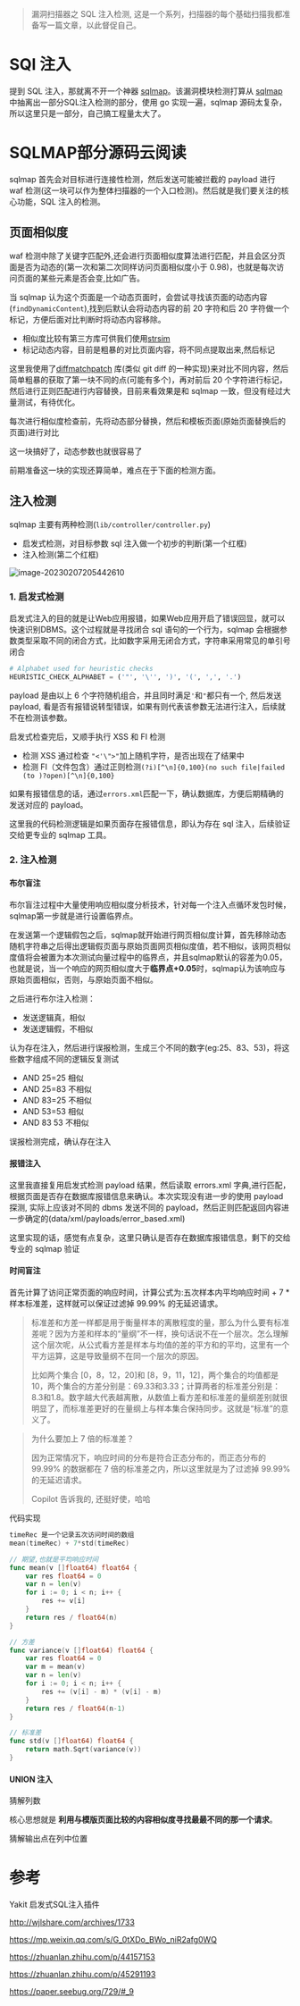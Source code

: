 >   漏洞扫描器之 SQL 注入检测, 这是一个系列，扫描器的每个基础扫描我都准备写一篇文章，以此督促自己。

# SQl 注入

提到 SQL 注入，那就离不开一个神器 [sqlmap](https://github.com/sqlmapproject/sqlmap)。该漏洞模块检测打算从 [sqlmap](https://github.com/sqlmapproject/sqlmap) 中抽离出一部分SQL注入检测的部分，使用 go 实现一遍，sqlmap 源码太复杂，所以这里只是一部分，自己搞工程量太大了。

# SQLMAP部分源码**云**阅读

sqlmap 首先会对目标进行连接性检测，然后发送可能被拦截的 payload 进行 waf 检测(这一块可以作为整体扫描器的一个入口检测)。然后就是我们要关注的核心功能，SQL 注入的检测。

## 页面相似度

waf 检测中除了关键字匹配外,还会进行页面相似度算法进行匹配，并且会区分页面是否为动态的(第一次和第二次同样访问页面相似度小于 0.98)，也就是每次访问页面的某些元素是否会变,比如广告。

当 sqlmap 认为这个页面是一个动态页面时，会尝试寻找该页面的动态内容(`findDynamicContent`),找到后默认会将动态内容的前 20 字符和后 20 字符做一个标记，方便后面对比判断时将动态内容移除。

-   相似度比较有第三方库可供我们使用[strsim](github.com/antlabs/strsim)
-   标记动态内容，目前是粗暴的对比页面内容，将不同点提取出来,然后标记

这里我使用了[diffmatchpatch](https://github.com/sergi/go-diff/diffmatchpatch) 库(类似 git diff 的一种实现)来对比不同内容，然后简单粗暴的获取了第一块不同的点(可能有多个)，再对前后 20 个字符进行标记，然后进行正则匹配进行内容替换，目前来看效果是和 sqlmap 一致，但没有经过大量测试，有待优化。

每次进行相似度检查前，先将动态部分替换，然后和模板页面(原始页面替换后的页面)进行对比

这一块搞好了，动态参数也就很容易了

前期准备这一块的实现还算简单，难点在于下面的检测方面。

## 注入检测

sqlmap 主要有两种检测(`lib/controller/controller.py`)

-   启发式检测，对目标参数 sql 注入做一个初步的判断(第一个红框)
-   注入检测(第二个红框)

![image-20230207205442610](images/image-20230207205442610.png)

### 1. 启发式检测

启发式注入的目的就是让Web应用报错，如果Web应用开启了错误回显，就可以快速识别DBMS。这个过程就是寻找闭合 sql 语句的一个行为，sqlmap 会根据参数类型采取不同的闭合方式，比如数字采用无闭合方式，字符串采用常见的单引号闭合

```python
# Alphabet used for heuristic checks
HEURISTIC_CHECK_ALPHABET = ('"', '\'', ')', '(', ',', '.')
```

payload 是由以上 6 个字符随机组合，并且同时满足`'`和`"`都只有一个, 然后发送 payload, 看是否有报错说转型错误，如果有则代表该参数无法进行注入，后续就不在检测该参数。

启发式检查完后，又顺手执行 XSS 和 FI 检测

-   检测 XSS 通过检查 `"<'\">"`加上随机字符，是否出现在了结果中
-   检测 FI（文件包含）通过正则检测`(?i)[^\n]{0,100}(no such file|failed (to )?open)[^\n]{0,100}`

如果有报错信息的话，通过`errors.xml`匹配一下，确认数据库，方便后期精确的发送对应的 payload。

这里我的代码检测逻辑是如果页面存在报错信息，即认为存在 sql 注入，后续验证交给更专业的 sqlmap 工具。

### 2. 注入检测

#### 布尔盲注

布尔盲注过程中大量使用响应相似度分析技术，针对每一个注入点循环发包时候，sqlmap第一步就是进行设置临界点。

在发送第一个逻辑假包之后，sqlmap就开始进行网页相似度计算，首先移除动态随机字符串之后得出逻辑假页面与原始页面网页相似度值，若不相似，该网页相似度值将会被置为本次测试向量过程中的临界点，并且sqlmap默认的容差为0.05，也就是说，当一个响应的网页相似度大于**临界点+0.05**时，sqlmap认为该响应与原始页面相似，否则，与原始页面不相似。

之后进行布尔注入检测：

-   发送逻辑真，相似
-   发送逻辑假，不相似

认为存在注入，然后进行误报检测，生成三个不同的数字(eg:25、83、53)，将这些数字组成不同的逻辑反复测试

-   AND 25=25 相似
-   AND 25=83 不相似
-   AND 83=25 不相似
-   AND 53=53 相似
-   AND 83 53 不相似

误报检测完成，确认存在注入


#### 报错注入
这里我直接复用启发式检测 payload 结果，然后读取 errors.xml 字典,进行匹配，根据页面是否存在数据库报错信息来确认。本次实现没有进一步的使用 payload 探测, 实际上应该对不同的 dbms 发送不同的 payload，然后正则匹配返回内容进一步确定的(data/xml/payloads/error_based.xml)

这里实现的话，感觉有点复杂，这里只确认是否存在数据库报错信息，剩下的交给专业的 sqlmap 验证

#### 时间盲注
首先计算了访问正常页面的响应时间，计算公式为:五次样本内平均响应时间 + 7 * 样本标准差，这样就可以保证过滤掉 99.99% 的无延迟请求。

>标准差和方差一样都是用于衡量样本的离散程度的量，那么为什么要有标准差呢？因为方差和样本的“量纲”不一样，换句话说不在一个层次。怎么理解这个层次呢，从公式看方差是样本与均值的差的平方和的平均，这里有一个平方运算，这是导致量纲不在同一个层次的原因。
>
>比如两个集合 [0，8，12，20]和 [8，9，11，12]，两个集合的均值都是10，两个集合的方差分别是：69.33和3.33；计算两者的标准差分别是：8.3和1.8。数字越大代表越离散，从数值上看方差和标准差的量纲差别就很明显了，而标准差更好的在量纲上与样本集合保持同步。这就是“标准”的意义了。

>为什么要加上 7 倍的标准差？
>
>因为正常情况下，响应时间的分布是符合正态分布的，而正态分布的 99.99% 的数据都在 7 倍的标准差之内，所以这里就是为了过滤掉 99.99% 的无延迟请求。
>
>Copilot 告诉我的, 还挺好使，哈哈

代码实现

```go
timeRec 是一个记录五次访问时间的数组
mean(timeRec) + 7*std(timeRec)

// 期望,也就是平均响应时间
func mean(v []float64) float64 {
	var res float64 = 0
	var n = len(v)
	for i := 0; i < n; i++ {
		res += v[i]
	}
	return res / float64(n)
}

// 方差
func variance(v []float64) float64 {
	var res float64 = 0
	var m = mean(v)
	var n = len(v)
	for i := 0; i < n; i++ {
		res += (v[i] - m) * (v[i] - m)
	}
	return res / float64(n-1)
}

// 标准差
func std(v []float64) float64 {
	return math.Sqrt(variance(v))
}
```

#### UNION 注入

猜解列数

核心思想就是 **利用与模版页面比较的内容相似度寻找最最不同的那一个请求**。

猜解输出点在列中位置

# 参考

Yakit 启发式SQL注入插件

http://wjlshare.com/archives/1733

https://mp.weixin.qq.com/s/G_0tXDo_BWo_niR2afg0WQ

https://zhuanlan.zhihu.com/p/44157153

https://zhuanlan.zhihu.com/p/45291193

https://paper.seebug.org/729/#_9